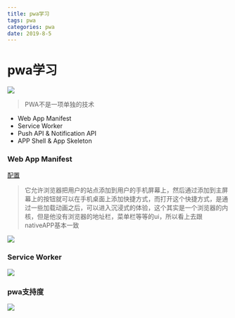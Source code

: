```yaml
---
title: pwa学习
tags: pwa
categories: pwa
date: 2019-8-5
---
```


# pwa学习

![](/mdImg/pwa1.png)

> PWA不是一项单独的技术

- Web App Manifest
- Service Worker
- Push API & Notification API
- APP Shell & App Skeleton

### Web App Manifest

[配置](https://www.jianshu.com/p/ddd59c6b29e8)

> 它允许浏览器把用户的站点添加到用户的手机屏幕上，然后通过添加到主屏幕上的按钮就可以在手机桌面上添加快捷方式，而打开这个快捷方式，是通过一些加载动画之后，可以进入沉浸式的体验，这个其实是一个浏览器的内核，但是他没有浏览器的地址栏，菜单栏等等的ui，所以看上去跟nativeAPP基本一致

![](/mdImg/pwa2.png)

### Service Worker

![](/mdImg/pwa3.png)

### pwa支持度

![](/mdImg/pwa4.png)